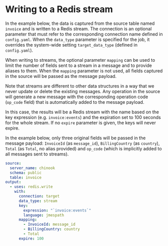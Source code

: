 # Writing to a Redis stream

In the example below, the data is captured from the source table named `invoice` and is written to a Redis stream. The connection is an optional parameter that must refer to the corresponding connection name defined in `config.yaml`. 
When the `data_type` parameter is specified for the job, it overrides the system-wide setting `target_data_type` (defined in `config.yaml`). 

When writing to streams, the optional parameter `mapping` can be used to limit the number of fields sent to a stream in a message and to provide aliases to them. When the `mapping` parameter is not used, all fields captured in the source will be passed as the message payload. 

Note that streams are different to other data structures in a way that we never update or delete the existing messages. Any operation in the source will generate a new message with the corresponding operation code (`op_code` field) that is automatically added to the message payload. 

In this case, the results will be a Redis stream with the name based on the key expression (e.g. `invoice:events`) and the expiration set to 100 seconds for the whole stream. If no `expire` parameter is given, the keys will never expire. 

In the example below, only three original fields will be passed in the message payload: `InvoiceId` (as `message_id`), `BillingCountry` (as `country`), `Total` (as `Total`, no alias provided) and `op_code` (which is implicitly added to all messages sent to streams).    

```yaml
source:
  server_name: chinook
  schema: public
  table: invoice
output:
  - uses: redis.write
    with:
      connection: target
      data_type: stream
      key:
        expression: "`invoice:events`"
        language: jmespath
      mapping:
        - InvoiceId: message_id
        - BillingCountry: country
        - Total
      expire: 100
```